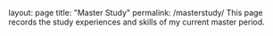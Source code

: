 layout: page
title: "Master Study"
permalink: /masterstudy/
This page records the study experiences and skills of my current master period.

